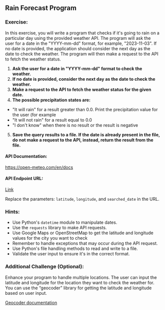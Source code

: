 ## Rain Forecast Program
### Exercise:
In this exercise, you will write a program that checks if it's going to rain on a particular day using the provided weather API. The program will ask the user for a date in the "YYYY-mm-dd" format, for example, "2023-11-03". If no date is provided, the application should consider the next day as the date to check the weather. The program will then make a request to the API to fetch the weather status.

1. **Ask the user for a date in "YYYY-mm-dd" format to check the weather.**
2. **If no date is provided, consider the next day as the date to check the weather.**
3. **Make a request to the API to fetch the weather status for the given date.**
4. **The possible precipitation states are:**
  - "It will rain" for a result greater than 0.0. Print the precipitation value for the user (for example 
  - "It will not rain" for a result equal to 0.0
  - "I don't know" when there is no result or the result is negative
5. **Save the query results to a file. If the date is already present in the file, do not make a request to the API, instead, return the result from the file.**

#### API Documentation:
https://open-meteo.com/en/docs 

#### API Endpoint URL:
[Link](https://api.open-meteo.com/v1/forecast?latitude={latitude}&longitude={longitude}&daily=precipitation_sum&timezone=Europe%2FLondon&start_date={searched_date}&end_date={searched_date})

Replace the parameters: `latitude`, `longitude`, and `searched_date` in the URL.

### Hints:
- Use Python's `datetime` module to manipulate dates.
- Use the `requests` library to make API requests.
- Use Google Maps or OpenStreetMap to get the latitude and longitude values for the city you want to check
- Remember to handle exceptions that may occur during the API request.
- Use Python's file handling methods to read and write to a file.
- Validate the user input to ensure it's in the correct format.

### Additional Challenge (Optional):
Enhance your program to handle multiple locations. The user can input the latitude and longitude for the location they want to check the weather for. You can use the “geocoder” library for getting the latitude and longitude based on user input. 

[Geocoder documentation](https://geocoder.readthedocs.io/)

